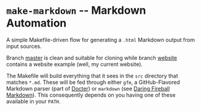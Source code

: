 `make-markdown` -- Markdown Automation
================================================================================

A simple Makefile-driven flow for generating a `.html` Markdown output
from input sources.

Branch [master](https://github.com/seldridge/make-markdown/tree/master) is clean and suitable for cloning while branch [website](https://github.com/seldridge/make-markdown/tree/website) contains a website example (well, my current website).

The Makefile will build everything that it sees in the `src` directory
that matches `*.md`. These will be fed through either `gfm`, a
GitHub-Flavored Markdown parser (part of
[Docter](https://github.com/alampros/Docter)) or `markdown` (see
[Daring Fireball Markdown](http://daringfireball.net/projects/markdown/)). This consequently depends on you having one of these available in your `PATH`.

